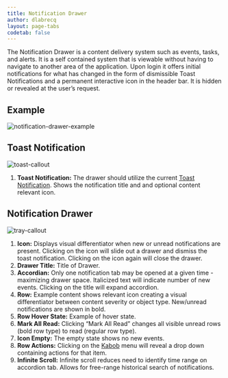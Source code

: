 ```yaml
---
title: Notification Drawer
author: dlabrecq
layout: page-tabs
codetab: false
---
```

<div class="tab-content">
  <div role="tabpanel" class="tab-pane active" id="overview">
    <p>The Notification Drawer is a content delivery system such as events, tasks, and alerts. It is a self contained
    system that is viewable without having to navigate to another area of the application. Upon login it offers initial
    notifications for what has changed in the form of dismissible Toast Notifications and a permanent interactive icon
    in the header bar. It is hidden or revealed at the user’s request.</p>
    <h2 id="example-overview-1">Example</h2>
    <div class="example-pf">
      <img src="{{site.baseurl}}assets/img/Patternfly_ToastNotificationTray_Hover.jpg" alt="notification-drawer-example"/>
    </div>
  </div>
  <div role="tabpanel" class="tab-pane" id="design">
    <h2>Toast Notification</h2>
    <div class="row">
      <div class="col-md-8 col-lg-7">
        <img src="{{site.baseurl}}assets/img/toast.png" alt="toast-callout"/>
      </div>
      <div class="col-md-4 col-lg-5">
        <ol>
          <li><b>Toast Notification:</b> The drawer should utilize the current <a href="https://www.patternfly.org/patterns/toast-notifications/">Toast Notification</a>. Shows the notification title and and optional content relevant icon. </li>
        </ol>
      </div>
    </div>
    <h2>Notification Drawer</h2>
    <div class="row">
      <div class="col-md-8 col-lg-7">
        <img src="{{site.baseurl}}assets/img/tray.png" alt="tray-callout"/>
      </div>
      <div class="col-md-4 col-lg-5">
        <ol>
          <li><b>Icon:</b> Displays visual differentiator when new or unread notifications are present. Clicking on the icon will slide out a drawer and dismiss the toast notification. Clicking on the icon again will close the drawer. </li>
          <li><b>Drawer Title:</b> Title of Drawer.</li>
          <li><b>Accordian:</b> Only one notification tab may be opened at a given time -maximizing drawer space. Italicized text will indicate number of new events. Clicking on the title will expand accordion.</li>
          <li><b>Row:</b> Example content shows relevant icon creating a visual differentiator between content severity or object type. New/unread notifications are shown in bold.</li>
          <li><b>Row Hover State:</b> Example of hover state.</li>
          <li><b>Mark All Read:</b> Clicking “Mark All Read” changes all visible unread rows (bold row type) to read (regular row type).</li>
          <li><b>Icon Empty:</b> The empty state shows no new events.</li>
          <li><b>Row Actions:</b> Clicking on the <a href="https://www.patternfly.org/widgets/#kebabs">Kabob</a> menu will reveal a drop down containing actions for that item.</li>
          <li><b>Infinite Scroll:</b> Infinite scroll reduces need to identify time range on accordion tab. Allows for free-range historical search of notifications.</li>
        </ol>
      </div>
    </div>
  </div>
</div>
